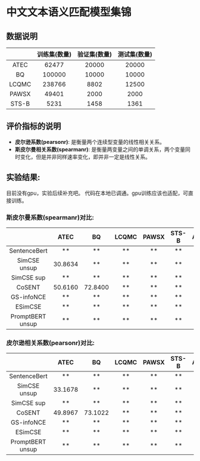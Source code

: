 # 中文文本语义匹配模型集锦
## 数据说明
|  | 训练集(数量) | 验证集(数量) | 测试集(数量) | 
| :-: | :-: | :-: | :-: | 
| ATEC | 62477 | 20000 | 20000 | 
| BQ |  100000 | 10000 | 10000 |   
| LCQMC | 238766 | 8802 | 12500 | 
| PAWSX |  49401 | 2000 | 2000 | 
| STS-B |  5231 | 1458 | 1361 |

## 评价指标的说明
- **皮尔逊系数(pearsonr)**: 是衡量两个连续型变量的线性相关关系。 
- **斯皮尔曼相关系数(spearmanr)**: 是衡量两变量之间的单调关系，两个变量同时变化，但是并非同样速率变化，即并非一定是线性关系。

## 实验结果: 
目前没有gpu，实验后续补充吧。 代码在本地已调通。gpu训练应该也适配，可直接训练。

### 斯皮尔曼系数(spearmanr)对比:

|  | ATEC | BQ | LCQMC | PAWSX | STS-B |  Avg |
| :-: | :-: | :-: | :-: | :-: | :-: | :-: | 
| SentenceBert | ** | ** | ** | ** | ** | ** | 
| SimCSE unsup | 30.8634 | ** | ** | ** | ** | ** |   
| SimCSE sup |  ** | ** | ** | ** | ** | ** |  
| CoSENT | 50.6160 | 72.8400 | ** | ** | ** | ** |   
| GS-infoNCE |  ** | ** | ** | ** | ** | ** |   
| ESimCSE |  ** | ** | ** | ** | ** | ** |   
| PromptBERT unsup |  ** | ** | ** | ** | ** | ** | 

### 皮尔逊相关系数(pearsonr)对比:

|  | ATEC | BQ | LCQMC | PAWSX | STS-B |  Avg |
| :-: | :-: | :-: | :-: | :-: | :-: | :-: | 
| SentenceBert |  ** | ** | ** | ** | ** | ** |   
| SimCSE unsup |  33.1678 | ** | ** | ** | ** | ** |   
| SimCSE sup |  ** | ** | ** | ** | ** | ** |   
| CoSENT | 49.8967 | 73.1022 | ** | ** | ** | ** |  
| GS-infoNCE | ** | ** | ** | ** | ** | ** |   
| ESimCSE | ** | ** | ** | ** | ** | ** |   
| PromptBERT unsup |  ** | ** | ** | ** | ** | ** | 
